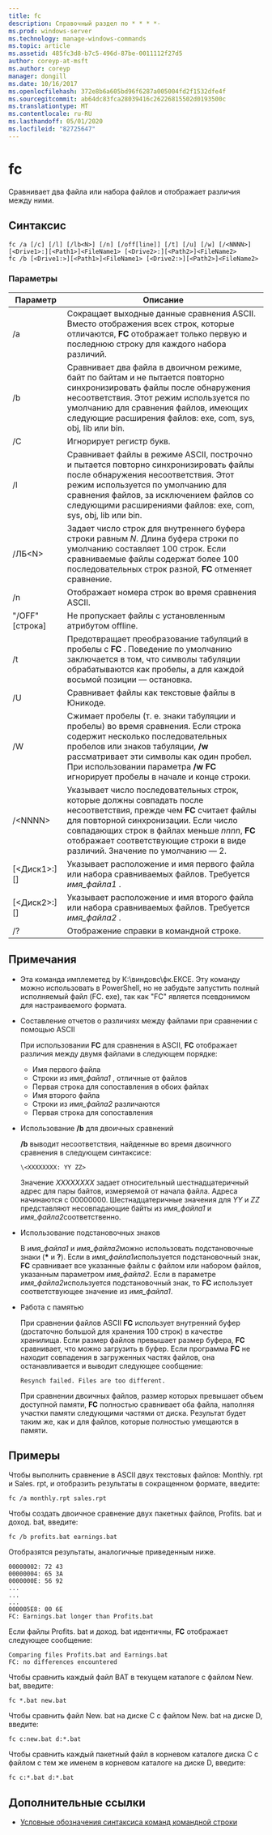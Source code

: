 ```yaml
---
title: fc
description: Справочный раздел по * * * *-
ms.prod: windows-server
ms.technology: manage-windows-commands
ms.topic: article
ms.assetid: 485fc3d8-b7c5-496d-87be-0011112f27d5
author: coreyp-at-msft
ms.author: coreyp
manager: dongill
ms.date: 10/16/2017
ms.openlocfilehash: 372e8b6a605bd96f6287a005004fd2f1532dfe4f
ms.sourcegitcommit: ab64dc83fca28039416c26226815502d0193500c
ms.translationtype: MT
ms.contentlocale: ru-RU
ms.lasthandoff: 05/01/2020
ms.locfileid: "82725647"
---
```

# <a name="fc"></a>fc



Сравнивает два файла или набора файлов и отображает различия между ними.



## <a name="syntax"></a>Синтаксис

```
fc /a [/c] [/l] [/lb<N>] [/n] [/off[line]] [/t] [/u] [/w] [/<NNNN>] [<Drive1>:][<Path1>]<FileName1> [<Drive2>:][<Path2>]<FileName2>
fc /b [<Drive1:>][<Path1>]<FileName1> [<Drive2:>][<Path2>]<FileName2>
```

### <a name="parameters"></a>Параметры

|            Параметр             |                                                                                                                                     Описание                                                                                                                                      |
|----------------------------------|--------------------------------------------------------------------------------------------------------------------------------------------------------------------------------------------------------------------------------------------------------------------------------------|
|                /a                |                                                 Сокращает выходные данные сравнения ASCII. Вместо отображения всех строк, которые отличаются, **FC** отображает только первую и последнюю строку для каждого набора различий.                                                  |
|                /b                |             Сравнивает два файла в двоичном режиме, байт по байтам и не пытается повторно синхронизировать файлы после обнаружения несоответствия. Этот режим используется по умолчанию для сравнения файлов, имеющих следующие расширения файлов: exe, com, sys, obj, lib или bin.              |
|                /C                |                                                                                                                               Игнорирует регистр букв.                                                                                                                               |
|                /l                |               Сравнивает файлы в режиме ASCII, построчно и пытается повторно синхронизировать файлы после обнаружения несоответствия. Этот режим используется по умолчанию для сравнения файлов, за исключением файлов со следующими расширениями файлов: exe, com, sys, obj, lib или bin.                |
|             /ЛБ\<N>              |                         Задает число строк для внутреннего буфера строки равным *N*. Длина буфера строки по умолчанию составляет 100 строк. Если сравниваемые файлы содержат более 100 последовательных строк разной, **FC** отменяет сравнение.                         |
|                /n                |                                                                                                                Отображает номера строк во время сравнения ASCII.                                                                                                                 |
|            "/OFF" [строка]            |                                                                                                               Не пропускает файлы с установленным атрибутом offline.                                                                                                               |
|                /t                |                                                                    Предотвращает преобразование табуляций в пробелы с **FC** . Поведение по умолчанию заключается в том, что символы табуляции обрабатываются как пробелы, а для каждой восьмой позиции — остановка.                                                                    |
|                /U                |                                                                                                                        Сравнивает файлы как текстовые файлы в Юникоде.                                                                                                                         |
|                /W                |         Сжимает пробелы (т. е. знаки табуляции и пробелы) во время сравнения. Если строка содержит несколько последовательных пробелов или знаков табуляции, **/w** рассматривает эти символы как один пробел. При использовании параметра **/w** **FC** игнорирует пробелы в начале и конце строки.         |
|             /\<NNNN>             | Указывает число последовательных строк, которые должны совпадать после несоответствия, прежде чем **FC** считает файлы для повторной синхронизации. Если число совпадающих строк в файлах меньше *nnnn*, **FC** отображает соответствующие строки в виде различий. Значение по умолчанию — 2. |
| [\<Диск1>:] [<Path1>]<FileName1> |                                                                                        Указывает расположение и имя первого файла или набора сравниваемых файлов. Требуется *имя_файла1* .                                                                                        |
| [\<Диск2>:] [<Path2>]<FileName2> |                                                                                       Указывает расположение и имя второго файла или набора сравниваемых файлов. Требуется *имя_файла2* .                                                                                        |
|                /?                |                                                                                                                         Отображение справки в командной строке.                                                                                                                         |

## <a name="remarks"></a>Примечания

-   Эта команда имплеметед by К:\виндовс\фк.ЕКСЕ. Эту команду можно использовать в PowerShell, но не забудьте запустить полный исполняемый файл (FC. exe), так как "FC" является псевдонимом для настраиваемого формата.

-   Составление отчетов о различиях между файлами при сравнении с помощью ASCII

    При использовании **FC** для сравнения в ASCII, **FC** отображает различия между двумя файлами в следующем порядке:  
    -   Имя первого файла
    -   Строки из *имя_файла1* , отличные от файлов
    -   Первая строка для сопоставления в обоих файлах
    -   Имя второго файла
    -   Строки из *имя_файла2* различаются
    -   Первая строка для сопоставления
-   Использование **/b** для двоичных сравнений

    **/b** выводит несоответствия, найденные во время двоичного сравнения в следующем синтаксисе:

    `\<XXXXXXXX: YY ZZ>`

    Значение *XXXXXXXX* задает относительный шестнадцатеричный адрес для пары байтов, измеряемой от начала файла. Адреса начинаются с 00000000. Шестнадцатеричные значения для *YY* и *ZZ* представляют несовпадающие байты из *имя_файла1* и *имя_файла2*соответственно.
-   Использование подстановочных знаков

    В *имя_файла1* и *имя_файла2*можно использовать подстановочные знаки (**&#42;** и **?**). Если в *имя_файла1*используется подстановочный знак, **FC** сравнивает все указанные файлы с файлом или набором файлов, указанным параметром *имя_файла2*. Если в параметре *имя_файла2*используется подстановочный знак, то **FC** использует соответствующее значение из *имя_файла1*.
-   Работа с памятью

    При сравнении файлов ASCII **FC** использует внутренний буфер (достаточно большой для хранения 100 строк) в качестве хранилища. Если размер файлов превышает размер буфера, **FC** сравнивает, что можно загрузить в буфер. Если программа **FC** не находит совпадения в загруженных частях файлов, она останавливается и выводит следующее сообщение:

    `Resynch failed. Files are too different.`

    При сравнении двоичных файлов, размер которых превышает объем доступной памяти, **FC** полностью сравнивает оба файла, наполняя участки памяти следующими частями от диска. Результат будет таким же, как и для файлов, которые полностью умещаются в памяти.

## <a name="examples"></a>Примеры

Чтобы выполнить сравнение в ASCII двух текстовых файлов: Monthly. rpt и Sales. rpt, и отобразить результаты в сокращенном формате, введите:
```
fc /a monthly.rpt sales.rpt 
```
Чтобы создать двоичное сравнение двух пакетных файлов, Profits. bat и доход. bat, введите:
```
fc /b profits.bat earnings.bat
```
Отобразятся результаты, аналогичные приведенным ниже.
```
00000002: 72 43
00000004: 65 3A
0000000E: 56 92
...
...
...
000005E8: 00 6E
FC: Earnings.bat longer than Profits.bat
```
Если файлы Profits. bat и доход. bat идентичны, **FC** отображает следующее сообщение:
```
Comparing files Profits.bat and Earnings.bat
FC: no differences encountered
```
Чтобы сравнить каждый файл BAT в текущем каталоге с файлом New. bat, введите:
```
fc *.bat new.bat
```
Чтобы сравнить файл New. bat на диске C с файлом New. bat на диске D, введите:
```
fc c:new.bat d:*.bat
```
Чтобы сравнить каждый пакетный файл в корневом каталоге диска C с файлом с тем же именем в корневом каталоге на диске D, введите:
```
fc c:*.bat d:*.bat
```

## <a name="additional-references"></a>Дополнительные ссылки

- [Условные обозначения синтаксиса команд командной строки](command-line-syntax-key.md)
